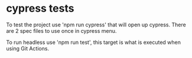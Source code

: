 # cypress tests 

To test the project use 'npm run cypress' that will open up cypress. 
There are 2 spec files to use once in cypress menu. 

To run headless use 'npm run test', this target is what is executed when using Git Actions. 

